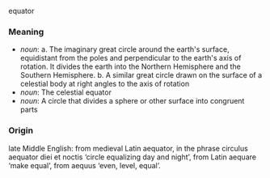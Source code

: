 equator
### Meaning
+ _noun_: 
   a. The imaginary great circle around the earth's surface, equidistant from the poles and perpendicular to the earth's axis of rotation. It divides the earth into the Northern Hemisphere and the Southern Hemisphere.
   b. A similar great circle drawn on the surface of a celestial body at right angles to the axis of rotation
+ _noun_: The celestial equator
+ _noun_: A circle that divides a sphere or other surface into congruent parts

### Origin

late Middle English: from medieval Latin aequator, in the phrase circulus aequator diei et noctis ‘circle equalizing day and night’, from Latin aequare ‘make equal’, from aequus ‘even, level, equal’.
